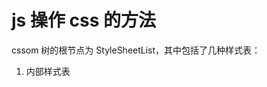 # js 操作 css 的方法

cssom 树的根节点为 StyleSheetList，其中包括了几种样式表：

1. 内部样式表 <style>
2. 外部样式表 <link>
3. 行内样式表 <div style="">
4. 浏览器默认样式表（div 的 display 之所以为 block，就是因为默认样式表中的定义）

除了<浏览器默认样式表>无法操作其他的均能操作

## 操作方法

1. 行内样式表

```js
dom.style.color = "red";
```

2. 内部样式 & 外部样式

```js
// 获取样式表集合，每个样式表对象有很多css规则且可以操作
const { styleSheets } = document;
// 在第一个样式表中添加一个规则，第一个参数为选择器，第二个参数为值
// 相当于在一个style/link中添加了 div{ color: red !important } 的代码
styleSheets[0].addRule("div", "color: red !important");
```
